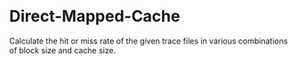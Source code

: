 # Direct-Mapped-Cache
Calculate the hit or miss rate of the given trace files in various combinations of block size and cache size.
